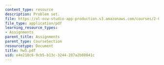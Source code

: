 ```yaml
---
content_type: resource
description: Problem set.
file: https://ol-ocw-studio-app-production.s3.amazonaws.com/courses/2-002-mechanics-and-materials-ii-spring-2004/e4e218c69cb5b13c3244287a2b80841c_hw5.pdf
file_type: application/pdf
learning_resource_types:
- Assignments
parent_title: Assignments
parent_type: CourseSection
resourcetype: Document
title: hw5.pdf
uid: e4e218c6-9cb5-b13c-3244-287a2b80841c
---
```

